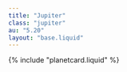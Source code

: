 ```yaml
---
title: "Jupiter"
class: "jupiter"
au: "5.20"
layout: "base.liquid"
---
```

{% include "planetcard.liquid" %}